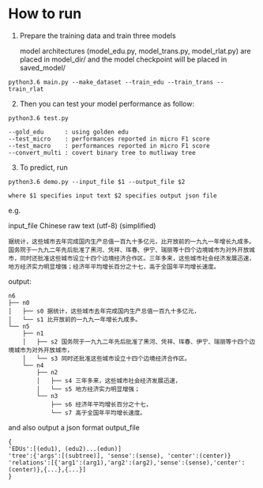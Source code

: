# How to run

1. Prepare the training data and train three models

	model architectures (model_edu.py, model_trans.py, model_rlat.py) are placed in model_dir/ and the model checkpoint will be placed in saved_model/

```
python3.6 main.py --make_dataset --train_edu --train_trans --train_rlat
```

2. Then you can test your model performance as follow:

```
python3.6 test.py 
```
    --gold_edu      : using golden edu
    --test_micro    : performances reported in micro F1 score
    --test_macro    : performances reported in micro F1 score
    --convert_multi : covert binary tree to mutliway tree

3. To predict, run
```
python3.6 demo.py --input_file $1 --output_file $2 
```
    where $1 specifies input text $2 specifies output json file

e.g.

input_file
    Chinese raw text (utf-8) (simplified)

    据统计，这些城市去年完成国内生产总值一百九十多亿元，比开放前的一九九一年增长九成多。国务院于一九九二年先后批准了黑河、凭祥、珲春、伊宁、瑞丽等十四个边境城市为对外开放城市，同时还批准这些城市设立十四个边境经济合作区。三年多来，这些城市社会经济发展迅速，地方经济实力明显增强；经济年平均增长百分之十七，高于全国年平均增长速度。

output: 

    n6
    ├── n0
    │   ├── s0 据统计，这些城市去年完成国内生产总值一百九十多亿元，
    │   └── s1 比开放前的一九九一年增长九成多。
    └── n5
        ├── n1
        │   ├── s2 国务院于一九九二年先后批准了黑河、凭祥、珲春、伊宁、瑞丽等十四个边境城市为对外开放城市，
        │   └── s3 同时还批准这些城市设立十四个边境经济合作区。
        └── n4
            ├── n2
            │   ├── s4 三年多来，这些城市社会经济发展迅速，
            │   └── s5 地方经济实力明显增强；
            └── n3
                ├── s6 经济年平均增长百分之十七，
                └── s7 高于全国年平均增长速度。

and also output a json format output_file 

    {
    'EDUs':[(edu1), (edu2)...(edun)]
    'tree':{'args':[(subtree)], 'sense':(sense), 'center':(center)}
    'relations':[{'arg1':(arg1),'arg2':(arg2),'sense':(sense),'center':(center)},{...},{...}]
    }
